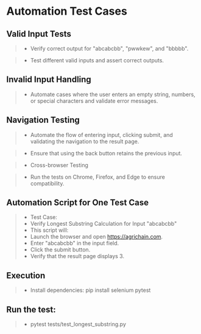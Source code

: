 # Automation Test Cases
## Valid Input Tests

> - Verify correct output for "abcabcbb", "pwwkew", and "bbbbb".

> - Test different valid inputs and assert correct outputs.

## Invalid Input Handling

> - Automate cases where the user enters an empty string, numbers, or special characters and validate error messages.

## Navigation Testing

> - Automate the flow of entering input, clicking submit, and validating the navigation to the result page.

> - Ensure that using the back button retains the previous input.

> - Cross-browser Testing

> - Run the tests on Chrome, Firefox, and Edge to ensure compatibility.

## Automation Script for One Test Case
> - Test Case:
> - Verify Longest Substring Calculation for Input "abcabcbb"
> - This script will:
> - Launch the browser and open https://agrichain.com.
> - Enter "abcabcbb" in the input field.
> - Click the submit button.
> - Verify that the result page displays 3.



## Execution
> - Install dependencies:
pip install selenium pytest

## Run the test:
> - pytest tests/test_longest_substring.py

